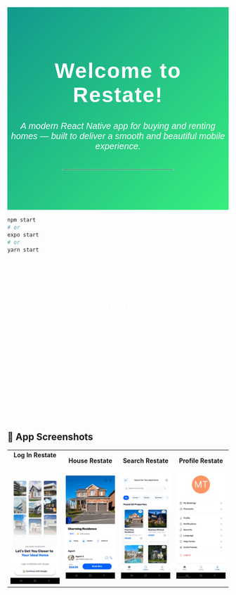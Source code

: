 <div style="text-align: center; font-family: 'Arial', sans-serif; padding: 50px 0; background: linear-gradient(135deg, #11998e, #38ef7d); color: #fff;">
  <h1 style="font-size: 3rem; font-weight: bold; letter-spacing: 2px;">Welcome to Restate!</h1>
  <p style="font-size: 1.25rem; margin: 20px 0; font-style: italic;">A modern React Native app for buying and renting homes — built to deliver a smooth and beautiful mobile experience.</p>
  <hr style="width: 50%; border: 1px solid #ddd; margin: 40px auto; opacity: 0.5;">
</div>

```bash
npm start
# or
expo start
# or
yarn start
```

<div style="max-width: 800px; margin: 0 auto; text-align: center; font-family: 'Arial', sans-serif; padding: 40px 20px; color: #fff;">
  <h2 style="font-size: 2rem; font-weight: bold; margin-bottom: 20px;">Tech Stack</h2>
  <p style="font-size: 1.1rem; margin-bottom: 30px; font-style: italic;">
    Powered by modern cross-platform technologies to create fast, smooth, and scalable mobile experiences.
  </p>
  <ul style="list-style: none; padding: 0; display: grid; grid-template-columns: repeat(auto-fit, minmax(180px, 1fr)); gap: 10px; text-align: left;">
    <li>⚛️ React Native 0.76</li>
    <li>🚀 Expo v52</li>
    <li>🧭 Expo Router</li>
    <li>🧩 React Navigation</li>
    <li>🎨 Tailwind CSS (NativeWind)</li>
    <li>🔐 Appwrite</li>
    <li>🧪 Jest</li>
    <li>🔧 TypeScript</li>
  </ul>
</div>

## 🏡 App Screenshots

<table>
  <tr>
    <td align="center">
      <b style="display: block; margin-bottom: 8px;">Log In Restate</b> <br />
      <br />
      <img src="assets/images/log-in-restate.jpg" width="220" alt="Log In Restate" /><br />
    </td>
    <td align="center">
      <b>House Restate</b> <br />
      <br />
      <img src="assets/images/house-restate.jpg" width="220" alt="House Restate" /><br />
    </td>
    <td align="center">
      <b>Search Restate</b> <br />
      <br />
      <img src="assets/images/search-restate.jpg" width="220" alt="Search Restate" /><br />
    </td>
    <td align="center">
      <b>Profile Restate</b> <br />
      <br />
      <img src="assets/images/profile-restate.jpg" width="220" alt="Profile Restate" /><br />
    </td>
  </tr>
</table>
